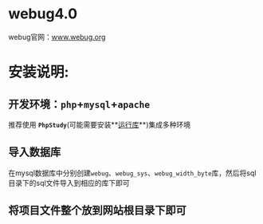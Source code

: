 # webug4.0

webug官网：www.webug.org

# 安装说明:
## 开发环境：`php`+`mysql`+`apache`
推荐使用 **`PhpStudy`**(可能需要安装**[运行库](http://www.pc6.com/softview/SoftView_104246.html)**)集成多种环境

## 导入数据库
在mysql数据库中分别创建`webug`、`webug_sys`、`webug_width_byte`库，然后将sql目录下的sql文件导入到相应的库下即可

## 将项目文件整个放到网站根目录下即可
